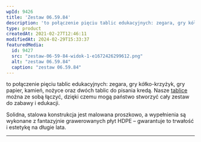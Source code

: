 ```yaml
---
wpId: 9426
title: 'Zestaw 06.59.84'
description: 'to połączenie pięciu tablic edukacyjnych: zegara, gry kółko-krzyżyk, gry papier, kamień, nożyce oraz dwóch tablic do pisania kredą. Nasze tablice można ze sobą łączyć, dzięki czemu mogą państwo stworzyć cały zestaw do zabawy i edukacji. Solidna, stalowa konstrukcja jest malowana proszkowo, a wypełnienia są wykonane z fantazyjnie grawerowanych płyt HDPE – gwarantuje to trwałość i ...'
type: product
createdAt: 2021-02-27T12:46:11
modifiedAt: 2024-02-29T15:33:37
featuredMedia:
  id: 9427
  src: "zestaw-06-59-84-widok-1-e1672426299612.png"
  alt: "zestaw 06.59.84"
  caption: "zestaw 06.59.84"
---
```



to połączenie pięciu tablic edukacyjnych: zegara, gry kółko-krzyżyk, gry papier, kamień, nożyce oraz dwóch tablic do pisania kredą. Nasze [tablice](https://comes.pl/kategoria/place-zabaw/tablice-edukacyjne/) można ze sobą łączyć, dzięki czemu mogą państwo stworzyć cały zestaw do zabawy i edukacji.

Solidna, stalowa konstrukcja jest malowana proszkowo, a wypełnienia są wykonane z fantazyjnie grawerowanych płyt HDPE – gwarantuje to trwałość i estetykę na długie lata.

* * *